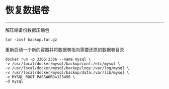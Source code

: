 # 恢复数据卷

---

解压缩备份数据压缩包

```
tar -zxvf backup.tar.gz
```

重新启动一个新的容器并将数据卷指向需要还原的数据卷目录

```
docker run -p 3306:3306 --name mysql \
-v /usr/local/docker/mysql/backup/conf:/etc/mysql \
-v /usr/local/docker/mysql/backup/logs:/var/log/mysql \
-v /usr/local/docker/mysql/backup/data:/var/lib/mysql \
-e MYSQL_ROOT_PASSWORD=123456 \
-d mysql
```